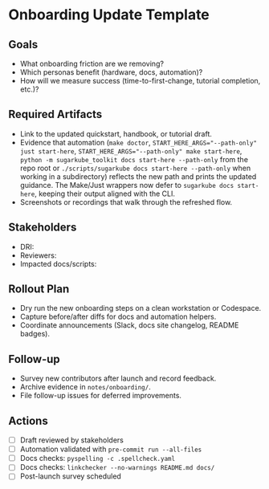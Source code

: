 # Onboarding Update Template

## Goals
- What onboarding friction are we removing?
- Which personas benefit (hardware, docs, automation)?
- How will we measure success (time-to-first-change, tutorial completion, etc.)?

## Required Artifacts
- Link to the updated quickstart, handbook, or tutorial draft.
- Evidence that automation (`make doctor`, `START_HERE_ARGS="--path-only" just start-here`,
  `START_HERE_ARGS="--path-only" make start-here`,
  `python -m sugarkube_toolkit docs start-here --path-only` from the repo root or
  `./scripts/sugarkube docs start-here --path-only` when working in a subdirectory)
  reflects the new path and prints the updated guidance. The Make/Just wrappers now
  defer to `sugarkube docs start-here`, keeping their output aligned with the CLI.
- Screenshots or recordings that walk through the refreshed flow.

## Stakeholders
- DRI:
- Reviewers:
- Impacted docs/scripts:

## Rollout Plan
- Dry run the new onboarding steps on a clean workstation or Codespace.
- Capture before/after diffs for docs and automation helpers.
- Coordinate announcements (Slack, docs site changelog, README badges).

## Follow-up
- Survey new contributors after launch and record feedback.
- Archive evidence in `notes/onboarding/`.
- File follow-up issues for deferred improvements.

## Actions
- [ ] Draft reviewed by stakeholders
- [ ] Automation validated with `pre-commit run --all-files`
- [ ] Docs checks: `pyspelling -c .spellcheck.yaml`
- [ ] Docs checks: `linkchecker --no-warnings README.md docs/`
- [ ] Post-launch survey scheduled
